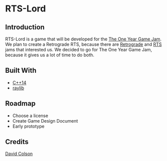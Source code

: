 # RTS-Lord

## Introduction
RTS-Lord is a game that will be developed for the [The One Year Game Jam](https://itch.io/jam/the-one-year-game-jam).
We plan to create a Retrograde RTS, because there are [Retrograde](https://itch.io/jam/retrograde-jam-3) and [RTS](https://itch.io/jam/rts-jam-1998) jams that interested us.
We decided to go for The One Year Game Jam, because it gives us a lot of time to do both.

## Built With
* [C++14](https://en.wikipedia.org/wiki/C%2B%2B14)
* [raylib](https://www.raylib.com/)

## Roadmap
* Choose a license
* Create Game Design Document
* Early prototype

## Credits
[David Colson](https://www.david-colson.com/2020/02/09/making-a-simple-ecs.html)